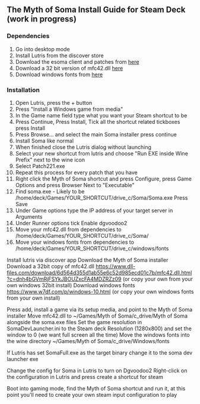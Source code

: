 ## The Myth of Soma Install Guide for Steam Deck (work in progress)



### Dependencies

1. Go into desktop mode
2. Install Lutris from the discover store
3. Download the esoma client and patches from [here](https://www.reddit.com/r/soma_space/comments/y0kpmp/esoma_client_links/)
4. Download a 32 bit version of mfc42.dll [here](https://www.dll-files.com/download/6d564d355d1ab55e6c52d985ecd01c7b/mfc42.dll.html?c=dnh4bGVmRjFSYkJBOUZxcFA4MDZRZz09)
5. Download windows fonts from [here](https://www.w7df.com/p/windows-10.html)


### Installation

1. Open Lutris, press the + button
2. Press "Install a Windows game from media"
3. In the Game name field type what you want your Steam shortcut to be
4. Press Continue, Press Install, Tick all the shortcut related tickboxes press Install
5. Press Browse... and select the main Soma installer press continue
6. Install Soma like normal
7. When finished close the Lutris dialog without launching
8. Select your new shortcut from lutris and choose "Run EXE inside Wine Prefix" next to the wine icon
9. Select Patch221.exe
10. Repeat this process for every patch that you have
11. Right click the Myth of Soma shortcut and press Configure, press Game Options and press Browser Next to "Executable"
12. Find soma.exe - Likely to be /home/deck/Games/YOUR_SHORTCUT/drive_c/Soma/Soma.exe Press Save
13. Under Game options type the IP address of your target server in Arguments
14. Under Runner options tick Enable dgvoodoo2
15. Move your mfc42.dll from dependencies to /home/deck/Games/YOUR_SHORTCUT/drive_c/Soma/
16. Move your windows fonts from dependencies to /home/deck/Games/YOUR_SHORTCUT/drive_c/windows/fonts

Install lutris via discover app
Download the Myth of Soma installer
Download a 32bit copy of mfc42.dll
https://www.dll-files.com/download/6d564d355d1ab55e6c52d985ecd01c7b/mfc42.dll.html?c=dnh4bGVmRjFSYkJBOUZxcFA4MDZRZz09 (or copy your own from your own windows 32bit install)
Download windows fonts
https://www.w7df.com/p/windows-10.html (or copy your own windows fonts from your own install)

Press add, install a game via its setup media, and point to the Myth of Soma installer
Move mfc42.dll to ~/Games/Myth of Soma/c_drive/Myth of Soma alongside the soma.exe files
Set the game resolution in SomaDevLauncher.ini to the Steam deck Resolution (1280x800) and set the window to 0 (we want full screen all the time)
Move the windows fonts into the wine directory ~/Games/Myth of Soma/c_drive/Windows/fonts

If Lutris has set SomaFull.exe as the target binary change it to the soma dev launcher exe

Change the config for Soma in Lutris to turn on Dgvoodoo2
Right-click on the configuration in Lutris and press create a shortcut for steam


Boot into gaming mode, find the Myth of Soma shortcut and run it, at this point you'll need to create your own steam input configuration to play
